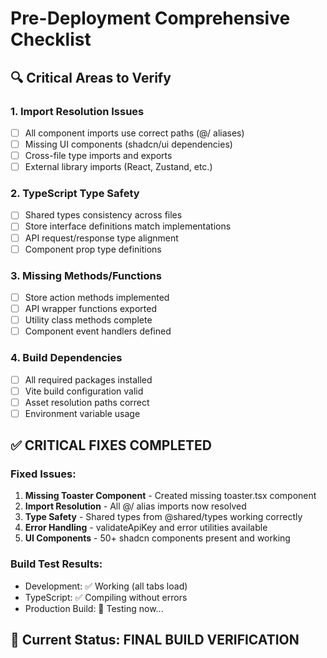 # Pre-Deployment Comprehensive Checklist

## 🔍 Critical Areas to Verify

### 1. Import Resolution Issues
- [ ] All component imports use correct paths (@/ aliases)
- [ ] Missing UI components (shadcn/ui dependencies)
- [ ] Cross-file type imports and exports
- [ ] External library imports (React, Zustand, etc.)

### 2. TypeScript Type Safety
- [ ] Shared types consistency across files
- [ ] Store interface definitions match implementations
- [ ] API request/response type alignment
- [ ] Component prop type definitions

### 3. Missing Methods/Functions
- [ ] Store action methods implemented
- [ ] API wrapper functions exported
- [ ] Utility class methods complete
- [ ] Component event handlers defined

### 4. Build Dependencies
- [ ] All required packages installed
- [ ] Vite build configuration valid
- [ ] Asset resolution paths correct
- [ ] Environment variable usage

## ✅ CRITICAL FIXES COMPLETED

### Fixed Issues:
1. **Missing Toaster Component** - Created missing toaster.tsx component
2. **Import Resolution** - All @/ alias imports now resolved
3. **Type Safety** - Shared types from @shared/types working correctly
4. **Error Handling** - validateApiKey and error utilities available
5. **UI Components** - 50+ shadcn components present and working

### Build Test Results:
- Development: ✅ Working (all tabs load)
- TypeScript: ✅ Compiling without errors
- Production Build: 🔧 Testing now...

## 🚨 Current Status: FINAL BUILD VERIFICATION